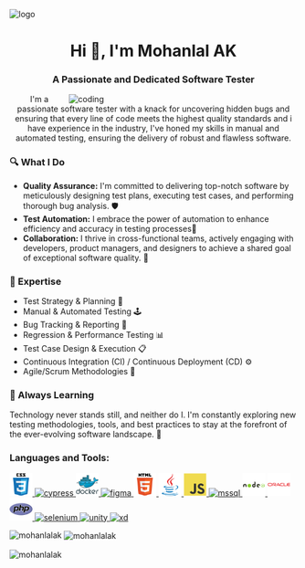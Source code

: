 ![logo](https://1.bp.blogspot.com/-7A4WynwLsMw/XbBpCXG8fHI/AAAAAAAAMt4/uOa1bpLskYgrwGbllhSu2SDj_Mig8SXJQCLcBGAsYHQ/s1600/2000_600px.gif)
<h1 align="center">Hi 👋, I'm Mohanlal AK</h1>
<h3 align="center">A Passionate and Dedicated Software Tester</h3>
<img align="right" alt="coding" width="400" src="https://media.tenor.com/rePDfDWO3XoAAAAd/hacking.gif">
<p align="center">I'm a passionate software tester with a knack for uncovering hidden bugs and ensuring that every line of code meets the highest quality standards and i have experience in the industry, I've honed my skills in manual and automated testing, ensuring the delivery of robust and flawless software.</p>

### 🔍 What I Do
- **Quality Assurance:** I'm committed to delivering top-notch software by meticulously designing test plans, executing test cases, and performing thorough bug analysis. 🛡️
- **Test Automation:** I embrace the power of automation to enhance efficiency and accuracy in testing processes🤖
- **Collaboration:** I thrive in cross-functional teams, actively engaging with developers, product managers, and designers to achieve a shared goal of exceptional software quality. 🤝

### 🧪 Expertise
- Test Strategy & Planning 📝
- Manual & Automated Testing 🕹️
- Bug Tracking & Reporting 🐛
- Regression & Performance Testing 📊
- Test Case Design & Execution 📋
- Continuous Integration (CI) / Continuous Deployment (CD) ⚙️
- Agile/Scrum Methodologies 🔄

### 🌱 Always Learning
Technology never stands still, and neither do I. I'm constantly exploring new testing methodologies, tools, and best practices to stay at the forefront of the ever-evolving software landscape. 🚀</p>






<h3 align="left">Languages and Tools:</h3>
<p align="left"> <a href="https://www.w3schools.com/css/" target="_blank" rel="noreferrer"> <img src="https://raw.githubusercontent.com/devicons/devicon/master/icons/css3/css3-original-wordmark.svg" alt="css3" width="40" height="40"/> </a> <a href="https://www.cypress.io" target="_blank" rel="noreferrer"> <img src="https://raw.githubusercontent.com/simple-icons/simple-icons/6e46ec1fc23b60c8fd0d2f2ff46db82e16dbd75f/icons/cypress.svg" alt="cypress" width="40" height="40"/> </a> <a href="https://www.docker.com/" target="_blank" rel="noreferrer"> <img src="https://raw.githubusercontent.com/devicons/devicon/master/icons/docker/docker-original-wordmark.svg" alt="docker" width="40" height="40"/> </a> <a href="https://www.figma.com/" target="_blank" rel="noreferrer"> <img src="https://www.vectorlogo.zone/logos/figma/figma-icon.svg" alt="figma" width="40" height="40"/> </a> <a href="https://www.w3.org/html/" target="_blank" rel="noreferrer"> <img src="https://raw.githubusercontent.com/devicons/devicon/master/icons/html5/html5-original-wordmark.svg" alt="html5" width="40" height="40"/> </a> <a href="https://www.java.com" target="_blank" rel="noreferrer"> <img src="https://raw.githubusercontent.com/devicons/devicon/master/icons/java/java-original.svg" alt="java" width="40" height="40"/> </a> <a href="https://developer.mozilla.org/en-US/docs/Web/JavaScript" target="_blank" rel="noreferrer"> <img src="https://raw.githubusercontent.com/devicons/devicon/master/icons/javascript/javascript-original.svg" alt="javascript" width="40" height="40"/> </a> <a href="https://www.microsoft.com/en-us/sql-server" target="_blank" rel="noreferrer"> <img src="https://www.svgrepo.com/show/303229/microsoft-sql-server-logo.svg" alt="mssql" width="40" height="40"/> </a> <a href="https://nodejs.org" target="_blank" rel="noreferrer"> <img src="https://raw.githubusercontent.com/devicons/devicon/master/icons/nodejs/nodejs-original-wordmark.svg" alt="nodejs" width="40" height="40"/> </a> <a href="https://www.oracle.com/" target="_blank" rel="noreferrer"> <img src="https://raw.githubusercontent.com/devicons/devicon/master/icons/oracle/oracle-original.svg" alt="oracle" width="40" height="40"/> </a> <a href="https://www.php.net" target="_blank" rel="noreferrer"> <img src="https://raw.githubusercontent.com/devicons/devicon/master/icons/php/php-original.svg" alt="php" width="40" height="40"/> </a> <a href="https://www.selenium.dev" target="_blank" rel="noreferrer"> <img src="https://raw.githubusercontent.com/detain/svg-logos/780f25886640cef088af994181646db2f6b1a3f8/svg/selenium-logo.svg" alt="selenium" width="40" height="40"/> </a> <a href="https://unity.com/" target="_blank" rel="noreferrer"> <img src="https://www.vectorlogo.zone/logos/unity3d/unity3d-icon.svg" alt="unity" width="40" height="40"/> </a> <a href="https://www.adobe.com/products/xd.html" target="_blank" rel="noreferrer"> <img src="https://cdn.worldvectorlogo.com/logos/adobe-xd.svg" alt="xd" width="40" height="40"/> </a> </p>

<p><img align="left" src="https://github-readme-stats.vercel.app/api/top-langs?username=mohanlalak&show_icons=true&locale=en&layout=compact" alt="mohanlalak" /></p>

<p><down>&nbsp;<img align="center" src="https://github-readme-stats.vercel.app/api?username=mohanlalak&show_icons=true&locale=en" alt="mohanlalak" /></down></p>

<p><img align="center" src="https://github-readme-streak-stats.herokuapp.com/?user=mohanlalak&" alt="mohanlalak" /></p>
